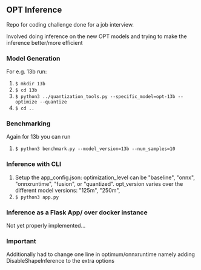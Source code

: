 ## OPT Inference
Repo for coding challenge done for a job interview.

Involved doing inference on the new OPT models and trying to make the inference better/more efficient

### Model Generation
For e.g. 13b run:
1. `$ mkdir 13b`
2. `$ cd 13b`
3. `$ python3 ../quantization_tools.py --specific_model=opt-13b --optimize --quantize`
4. `$ cd ..`

### Benchmarking
Again for 13b you can run
1. `$ python3 benchmark.py --model_version=13b --num_samples=10`

### Inference with CLI
1. Setup the app_config.json: optimization_level can be "baseline", "onnx", "onnxruntime", "fusion", or "quantized". opt_version varies over the different model versions: "125m", "250m", 
1. `$ python3 app.py`

### Inference as a Flask App/ over docker instance
Not yet properly implemented...

### Important
Additionally had to change one line in optimum/onnxruntime namely adding DisableShapeInference to the extra options
